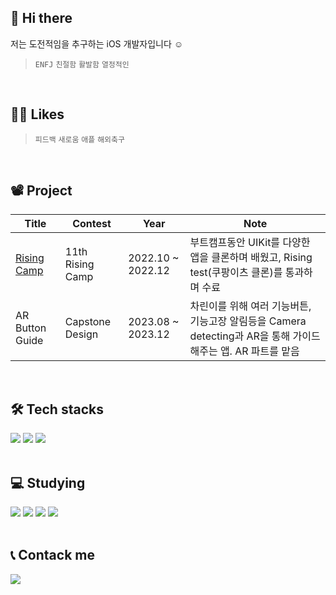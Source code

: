 ## 👋 Hi there
저는 도전적임을 추구하는 iOS 개발자입니다 ☺️
> `ENFJ` `친절함` `활발함` `열정적인` 
<br>

## 💁🏻 Likes
> `피드백` `새로움` `애플` `해외축구` 
<br>

## 📽️ Project
| **Title**       | **Contest**     | **Year**          | **Note**                                                                 |
|-----------------|-----------------|-------------------|--------------------------------------------------------------------------|
|[Rising Camp](https://github.com/0Hooni/iOS/tree/main/Rising%20Camp)|11th Rising Camp|2022.10 ~ 2022.12|부트캠프동안 UIKit를 다양한 앱을 클론하며 배웠고, Rising test(쿠팡이츠 클론)를 통과하며 수료|
|AR Button Guide|Capstone Design|2023.08 ~ 2023.12|차린이를 위해 여러 기능버튼, 기능고장 알림등을 Camera detecting과 AR을 통해 가이드 해주는 앱. AR 파트를 맡음|
<br>

## 🛠️ Tech stacks
<img src="https://img.shields.io/badge/Swift-F05138?style=for-the-badge&logo=Swift&logoColor=white"> <img src="https://img.shields.io/badge/Git-F05032?style=for-the-badge&logo=Git&logoColor=white"> <img src="https://img.shields.io/badge/C++-00599C?style=for-the-badge&logo=C%2B%2B&logoColor=white">
<br>
<br>

## 💻 Studying
<img src="https://img.shields.io/badge/Python-3776AB?style=for-the-badge&logo=Python&logoColor=white"> <img src="https://img.shields.io/badge/Figma-F24E1E?style=for-the-badge&logo=Figma&logoColor=white"> <img src="https://img.shields.io/badge/Firebase-FFCA28?style=for-the-badge&logo=Firebase&logoColor=white"> <img src="https://img.shields.io/badge/Docker-2496ED?style=for-the-badge&logo=Docker&logoColor=white"> 
<br>
<br>
    
## 📞 Contack me
<a href="mailto:thddudgns972@gmail.com"><img src="https://img.shields.io/badge/Gmail-EA4335?style=for-the-badge&logo=Gmail&logoColor=white&link=mailto:thddudgns972@gmail.com"/></a>
